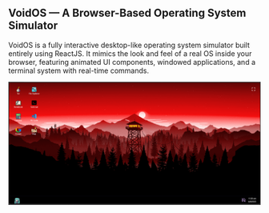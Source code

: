 ## VoidOS — A Browser-Based Operating System Simulator

VoidOS is a fully interactive desktop-like operating system simulator built entirely using ReactJS. It mimics the look and feel of a real OS inside your browser, featuring animated UI components, windowed applications, and a terminal system with real-time commands.

![alt text](public/preview.png)